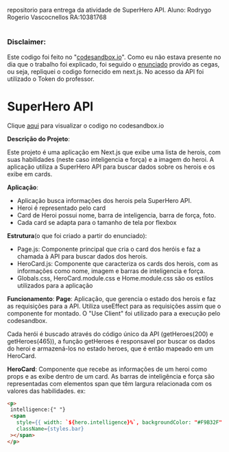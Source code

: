 repositorio para entrega da atividade de SuperHero API. Aluno: Rodrygo Rogerio Vascocnellos RA:10381768
# 

### Disclaimer: 
Este codigo foi feito no "[codesandbox.io](https://codesandbox.io)".
Como eu não estava presente no dia que o trabalho foi explicado, foi seguido o [enunciado](https://bragafilho.craft.me/yqfTax2ZyW6Ca5) provido as cegas, ou seja, repliquei o codigo fornecido em next.js.
No acesso da API foi utilizado o Token do professor.
#

# SuperHero API  
Clique [aqui](https://codesandbox.io/p/devbox/2q7chj) para visualizar o codigo no codesandbox.io 

__Descrição do Projeto__:

Este projeto é uma aplicação em Next.js que exibe uma lista de herois, com suas habilidades (neste caso inteligencia e força) e a imagem do heroi. A aplicação utiliza a SuperHero API para buscar dados sobre os herois e os exibe em cards.

__Aplicação__: 
- Aplicação busca informações dos herois pela SuperHero API. 
- Heroi é representado pelo card
- Card de Heroi possui nome, barra de inteligencia, barra de força, foto.
- Cada card se adapta para o tamanho de tela por flexbox

__Estrutura__(o que foi criado a partir do enunciado): 
- Page.js: Componente principal que cria o card dos heróis e faz a chamada à API para buscar dados dos herois.
- HeroCard.js: Componente que caracteriza os cards dos herois, com as informações como nome, imagem e barras de inteligencia e força.
- Globals.css, HeroCard.module.css e Home.module.css são os estilos utilizados para a aplicação

__Funcionamento__: 
__Page__: Aplicação, que gerencia o estado dos herois e faz as requisições para a API. Utiliza useEffect para  as requisições assim que o componente for montado. O "Use Client" foi utilizado para a execução pelo codesandbox.  

Cada herói é buscado através do código único da API (getHeroes(200) e getHeroes(465)), a função getHeroes é responsavel por buscar os dados do heroi e armazená-los no estado heroes, que é então mapeado em um HeroCard.  

__HeroCard__: Componente que recebe as informações de um heroi como props e as exibe dentro de um card. As barras de inteligência e força são representadas com elementos span que têm largura relacionada com os valores das habilidades. ex:
 ```html
<p>
  intelligence:{" "}
  <span
    style={{ width: `${hero.intelligence}%`, backgroundColor: "#F9B32F" }}
    className={styles.bar}
  ></span>
</p>
```
